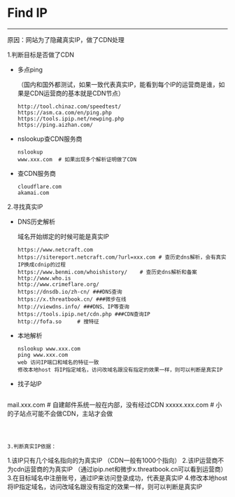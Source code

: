 # Find IP

---

原因：网站为了隐藏真实IP，做了CDN处理

1.判断目标是否做了CDN

- 多点ping

  （国内和国外都测试，如果一致代表真实IP，能看到每个IP的运营商是谁，如果是CDN运营商的基本就是CDN节点）

  ```
  http://tool.chinaz.com/speedtest/
  https://asm.ca.com/en/ping.php
  https://tools.ipip.net/newping.php 
  https://ping.aizhan.com/
  ```

- nslookup查CDN服务商

  ```
  nslookup
  www.xxx.com  # 如果出现多个解析证明做了CDN
  ```

- 查CDN服务商

  ```
  cloudflare.com
  akamai.com
  ```

  

2.寻找真实IP

- DNS历史解析

  域名开始绑定的时候可能是真实IP

  ```
  https://www.netcraft.com 
  https://sitereport.netcraft.com/?url=xxx.com # 查历史dns解析，会有真实IP换成cdnip的过程
  https://www.benmi.com/whoishistory/    # 查历史dns解析和备案
  http://www.who.is
  http://www.crimeflare.org/
  https://dnsdb.io/zh-cn/ ###DNS查询
  https://x.threatbook.cn/ ###微步在线
  http://viewdns.info/ ###DNS、IP等查询
  https://tools.ipip.net/cdn.php ###CDN查询IP
  http://fofa.so     # 搜特征
  
  ```

- 本地解析

  ```
  nslookup www.xxx.com
  ping www.xxx.com
  web 访问IP端口和域名的特征一致
  修改本地host 将IP指定域名，访问改域名跟没有指定的效果一样，则可以判断是真实IP
  ```

- 找子站IP

  ```
mail.xxx.com    # 自建邮件系统一般在内部，没有经过CDN
xxxxx.xxx.com   # 小的子站点可能不会做CDN，主站才会做
  ```



3.判断真实IP依据：

  ```
1.该IP只有几个域名指向的为真实IP    （CDN一般有1000个指向）
2.该IP运营商不为cdn运营商的为真实IP （通过ipip.net和微步x.threatbook.cn可以看到运营商）
3.在目标域名中注册账号，通过IP来访问登录成功，代表是真实IP
4.修改本地host 将IP指定域名，访问改域名跟没有指定的效果一样，则可以判断是真实IP
  ```

